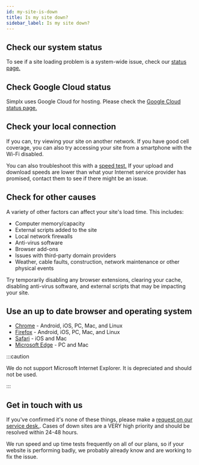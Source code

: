 ```yaml
---
id: my-site-is-down
title: Is my site down?
sidebar_label: Is my site down?
---
```


## Check our system status

To see if a site loading problem is a system-wide issue, check our [status page.](https://jessicasutherlanddesign.statuspage.io/) 

## Check Google Cloud status

Simplx uses Google Cloud for hosting. Please check the [Google Cloud status page.](https://status.cloud.google.com/)

## Check your local connection

If you can, try viewing your site on another network. If you have good cell coverage, you can also try accessing your site from a smartphone with the Wi-Fi disabled.

You can also troubleshoot this with a [speed test.](http://speedtest.net) If your upload and download speeds are lower than what your Internet service provider has promised, contact them to see if there might be an issue.

## Check for other causes

A variety of other factors can affect your site's load time. This includes:

- Computer memory/capacity
- External scripts added to the site
- Local network firewalls
- Anti-virus software
- Browser add-ons
- Issues with third-party domain providers
- Weather, cable faults, construction, network maintenance or other physical events

Try temporarily disabling any browser extensions, clearing your cache, disabling anti-virus software, and external scripts that may be impacting your site.

## Use an up to date browser and operating system

- [Chrome](http://www.google.com/chrome/) - Android, iOS, PC, Mac, and Linux
- [Firefox](https://www.mozilla.org/firefox/new/) - Android, iOS, PC, Mac, and Linux
- [Safari](http://www.apple.com/safari/) - iOS and Mac
- [Microsoft Edge](https://www.microsoft.com/windows/microsoft-edge) - PC and Mac

:::caution

We do not support Microsoft Internet Explorer. It is depreciated and should not be used.

:::

## Get in touch with us

If you've confirmed it's none of these things, please make a [request on our service desk.](https://jsjsjs.atlassian.net/servicedesk/customer/portal/1). Cases of down sites are a VERY high priority and should be resolved within 24-48 hours.

We run speed and up time tests frequently on all of our plans, so if your website is performing badly, we probably already know and are working to fix the issue.
